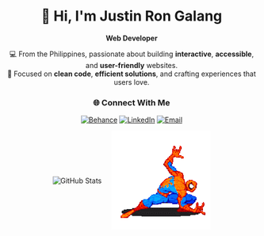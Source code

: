 <div align="center">

# 👋 Hi, I'm Justin Ron Galang  
**Web Developer**  

💻 From the Philippines, passionate about building **interactive**, **accessible**, and **user-friendly** websites.  
🎯 Focused on **clean code**, **efficient solutions**, and crafting experiences that users love.  

### 🌐 Connect With Me
[![Behance](https://img.shields.io/badge/Behance-1769ff?style=for-the-badge&logo=behance&logoColor=white)](https://www.behance.net/justingalang1)
[![LinkedIn](https://img.shields.io/badge/LinkedIn-%230077B5.svg?style=for-the-badge&logo=linkedin&logoColor=white)](https://www.linkedin.com/in/justinron)
[![Email](https://img.shields.io/badge/Email-D14836?style=for-the-badge&logo=gmail&logoColor=white)](mailto:jrrongalang@gmail.com)


<div align="center" style="display: flex; align-items: center; justify-content: center; gap: 20px;">

<img src="https://github-readme-stats.vercel.app/api/top-langs/?username=justinron31&theme=dark&hide_border=false&layout=compact" alt="GitHub Stats" />

<img src="https://github.com/justinron31/justinron31/blob/main/spider.gif" alt="Spider-Man GIF" width="200"/>

</div>



</div>
